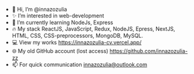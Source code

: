 
- 👋 Hi, I’m @innazozulia
- ✨ I’m interested in web-development
- 🌱 I’m currently learning NodeJs, Express
- 🔥 My stack ReactJS, JavaScript, Redux,  NodeJS, Epress, NextJS, HTML, CSS, CSS-preprocessors, MongoDB, MySQL.
- 💻 View my works https://innazozulia-cv.vercel.app/
- 🌐 My old GitHub account (lost access)  https://github.com/innazozulia-zz
- 📫 For quick communication innazozulia@outlook.com

<!---
innazozulia/innazozulia is a ✨ special ✨ repository because its `README.md` (this file) appears on your GitHub profile.
You can click the Preview link to take a look at your changes.
--->
